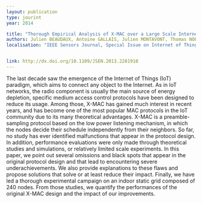 ```yaml
---
layout: publication
type: jourint
year: 2014

title: "Thorough Empirical Analysis of X-MAC over a Large Scale Internet of Things Testbed"
authors: Julien BEAUDAUX, Antoine GALLAIS, Julien MONTAVONT, Thomas NOEL, Damien ROTH, Erkan VALENTIN
localisation: "IEEE Sensors Journal, Special Issue on Internet of Things (IoT): Architecture, Protocols and Services, Volume 14, Issue 2, pp. 383-392, février 2014"


link: http://dx.doi.org/10.1109/JSEN.2013.2281910
---
```


The last decade saw the emergence of the Internet of Things (IoT) paradigm, which aims
to connect any object to the Internet. As in IoT networks, the radio component is
usually the main source of energy depletion, specific medium access control protocols
have been designed to reduce its usage. Among those, X-MAC has gained much interest in
recent years, and has become one of the most popular MAC protocols in the IoT community
due to its many theoretical advantages. X-MAC is a preamble-sampling protocol based on
the low power listening mechanism, in which the nodes decide their schedule
independently from their neighbors. So far, no study has ever identified malfunctions
that appear in the protocol design. In addition, performance evaluations were only made
through theoretical studies and simulations, or relatively limited scale experiments.
In this paper, we point out several omissions and black spots that appear in the
original protocol design and that lead to encountering severe underachievements. We
also provide explanations to these flaws and propose solutions that solve or at least
reduce their impact. Finally, we have led a thorough experimental campaign on an indoor
static grid composed of 240 nodes. From those studies, we quantify the performances of
the original X-MAC design and the impact of our improvements.

